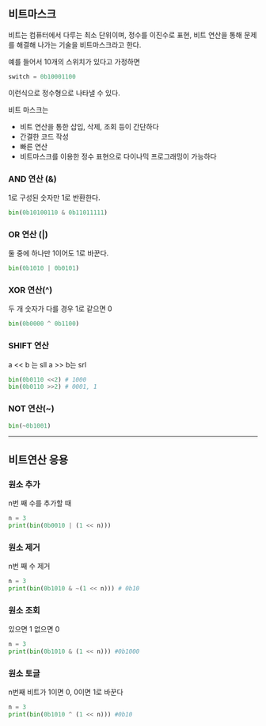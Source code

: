 ## 비트마스크
비트는 컴퓨터에서 다루는 최소 단위이며, 정수를 이진수로 표현, 비트 연산을 통해 문제를 해결해 나가는 기술을 비트마스크라고 한다.

예를 들어서 10개의 스위치가 있다고 가정하면
```python
switch = 0b10001100
```
이런식으로 정수형으로 나타낼 수 있다.

비트 마스크는
- 비트 연산을 통한 삽입, 삭제, 조회 등이 간단하다
- 간결한 코드 작성
- 빠른 연산
- 비트마스크를 이용한 정수 표현으로 다이나믹 프로그래밍이 가능하다

### AND 연산 (&)
1로 구성된 숫자만 1로 반환한다.
```python
bin(0b10100110 & 0b11011111)
```

### OR 연산 (|)
둘 중에 하나만 1이어도 1로 바꾼다.
```python
bin(0b1010 | 0b0101)
```

### XOR 연산(^)
두 개 숫자가 다를 경우 1로 같으면 0
```python
bin(0b0000 ^ 0b1100)
```

### SHIFT 연산
a << b 는 sll a >> b는 srl 
```python
bin(0b0110 <<2) # 1000
bin(0b0110 >>2) # 0001, 1
```

### NOT 연산(~)
```python
bin(~0b1001)
```
---

## 비트연산 응용

### 원소 추가
n번 째 수를 추가할 때
```python
n = 3
print(bin(0b0010 | (1 << n)))
```

### 원소 제거
n번 째 수 제거
```python
n = 3
print(bin(0b1010 & ~(1 << n))) # 0b10
```

### 원소 조회
있으면 1 없으면 0
```python
n = 3
print(bin(0b1010 & (1 << n))) #0b1000
```

### 원소 토글
n번째 비트가 1이면 0, 0이면 1로 바꾼다
```python
n = 3
print(bin(0b1010 ^ (1 << n))) #0b10
```